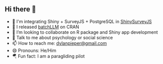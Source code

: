 ## Hi there 👋
- 🔎 I'm integrating Shiny + SurveyJS + PostgreSQL in [ShinySurveyJS](https://github.com/dylanpieper/ShinySurveyJS)
- 🎉 I released [batchLLM](https://github.com/dylanpieper/batchLLM) on CRAN
- 👯 I’m looking to collaborate on R package and Shiny app development
- 💬 Talk to me about psychology or social science
- 📫 How to reach me: dylanpieper@gmail.com
- 😄 Pronouns: He/Him
- 🪂 Fun fact: I am a paragliding pilot
